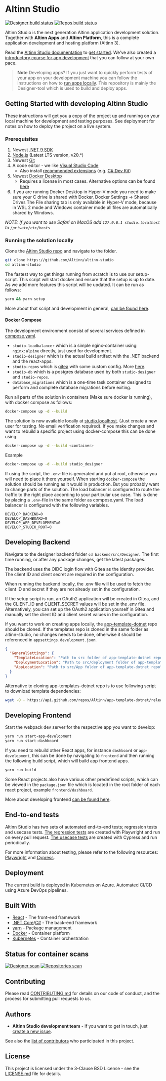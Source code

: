 # Altinn Studio

[![Designer build status](https://dev.azure.com/brreg/altinn-studio/_apis/build/status/altinn-studio/designer-master?label=studio/designer)](https://dev.azure.com/brreg/altinn-studio/_build/latest?definitionId=18)
[![Repos build status](https://dev.azure.com/brreg/altinn-studio/_apis/build/status/altinn-studio/repositories-master?label=studio/repos)](https://dev.azure.com/brreg/altinn-studio/_build/latest?definitionId=28)

Altinn Studio is the next generation Altinn application development solution. Together with **Altinn Apps** and
**Altinn Platform**, this is a complete application development and hosting platform (Altinn 3).

Read the [Altinn Studio documentation][1] to [get started][2].
We've also created a [introductory course for app development][3] that you can follow at your own pace.

> **Note** Developing apps?
> If you just want to quickly perform tests of your app on your development machine you can follow the instructions on
> how to [run apps locally][4]. This repository is mainly the Designer-tool which is used to build and
> deploy apps.

## Getting Started with developing Altinn Studio

These instructions will get you a copy of the project up and running on your local machine for development and testing purposes.
See deployment for notes on how to deploy the project on a live system.

### Prerequisites

1. Newest [.NET 9 SDK][5]
2. [Node.js][6] (Latest LTS version, v20.\*)
3. Newest [Git][7]
4. A code editor - we like [Visual Studio Code][8]
   - Also install [recommended extensions][9] (e.g. [C# Dev Kit][10])
5. Newest [Docker Desktop][11]
   - Requires a license in most cases. Alternative options can be found [here][12]
6. If you are running Docker Desktop in Hyper-V mode you need to make sure your C drive is shared with Docker, Docker
   Settings -> Shared Drives The File sharing tab is only available in Hyper-V mode, because in WSL 2 mode and Windows
   container mode all files are automatically shared by Windows.

_NOTE: If you want to use Safari on MacOS add `127.0.0.1 studio.localhost` to `/private/etc/hosts`_

### Running the solution locally

Clone the [Altinn Studio repo][13] and navigate to the folder.

```bash
git clone https://github.com/Altinn/altinn-studio
cd altinn-studio
```

The fastest way to get things running from scratch is to use our setup-script. This script will start docker and
ensure that the setup is up to date. As we add more features this script will be updated. It can be run as follows:

```bash
yarn && yarn setup
```

More about that script and development in general, [can be found here](development/README.md).

#### Docker Compose

The development environment consist of several services defined in [compose.yaml](compose.yaml).

- `studio-loadbalancer` which is a simple nginx-container using `nginx:alpine` directly, just used for development.
- `studio-designer` which is the actual build artifact with the .NET backend and the react-apps.
- `studio-repos` which is [gitea][14] with some custom config. More [here](gitea/README.md).
- `studio-db` which is a postgres database used by both `studio-designer` and `studio-repos`.
- `database_migrations` which is a one-time task container designed to perform and complete database migrations before exiting.

Run all parts of the solution in containers (Make sure docker is running), with docker compose as follows:

```bash
docker-compose up -d --build
```

The solution is now available locally at [studio.localhost][15]. (Just create a new user for testing. No email
verification required). If you make changes and want to rebuild a specific project using docker-compose this can be done using

```bash
docker-compose up -d --build <container>
```

Example

```bash
docker-compose up -d --build studio_designer
```

If using the script, the `.env`-file is generated and put at root, otherwise you will need to place it there yourself.
When starting `docker-compose` the solution should be running as it would in production. But you probably want to change
parts of the solution. The load balancer is configured to route the traffic to the right place according to your
particular use case. This is done by placing a `.env`-file in the same folder as compose.yaml. The load balancer
is configured with the following variables.

```dotenv
DEVELOP_BACKEND=0
DEVELOP_DASHBOARD=0
DEVELOP_APP_DEVELOPMENT=0
DEVELOP_STUDIO_ROOT=0
```

## Developing Backend

Navigate to the designer backend folder `cd backend/src/Designer`. The first time running, or after any package changes,
get the latest packages.

The backend uses the OIDC login flow with Gitea as the identity provider. The client ID and client secret are required in the configuration.

When running the backend locally, the .env file will be used to fetch the client ID and secret if they are not already set in the configuration.

If the setup script is run, an OAuth2 application will be created in Gitea, and the CLIENT_ID and CLIENT_SECRET values will be set in the .env file. Alternatively, you can set up the OAuth2 application yourself in Gitea and manually set the client ID and client secret values in the configuration.

If you want to work on creating apps locally, the [app-template-dotnet][16] repo
should be cloned. If the templates repo is cloned in the same folder as altinn-studio, no changes needs to be done,
otherwise it should be referenced in `appsettings.development.json`.

```json
{
  "GeneralSettings": {
    "TemplateLocation": "Path to src folder of app-template-dotnet repo",
    "DeploymentLocation": "Path to src/deployment folder of app-template-dotnet repo",
    "AppLocation": "Path to src/App folder of app-template-dotnet repo"
  }
}
```

Alternative to cloning app-templates-dotnet repo is to use following script to download template dependencies:

```sh
wget -O - https://api.github.com/repos/Altinn/app-template-dotnet/releases/latest | jq '.assets[]|select(.name | startswith("app-template-dotnet-") and endswith(".zip"))' | jq '.browser_download_url' | xargs wget -O apptemplate.zip && unzip apptemplate.zip && rm apptemplate.zip
```

## Developing Frontend

Start the webpack dev server for the respective app you want to develop:

```bash
yarn run start-app-development
yarn run start-dashboard
```

If you need to rebuild other React apps, for instance `dashboard` or `app-development`, this can be done by navigating
to `frontend` and then running the following build script, which will build app frontend apps.

```bash
yarn run build
```

Some React projects also have various other predefined scripts, which can be viewed in the `package.json` file
which is located in the root folder of each react project, example `frontend/dashboard`.

More about developing frontend [can be found here](frontend/README.md).

## End-to-end tests

Altinn Studio has two sets of automated end-to-end tests; regression tests and usecase tests. [The regression tests][17] are created with Playwright and run on every pull request. [The usecase tests][18] are created with Cypress and run periodically.

For more information about testing, please refer to the following resources: [Playwright](frontend/testing/playwright/README.md) and [Cypress](frontend/testing/cypress/README.md).

## Deployment

The current build is deployed in Kubernetes on Azure. Automated CI/CD using Azure DevOps pipelines.

## Built With

- [React][19] - The front-end framework
- [.NET Core][20]/[C#][21] - The back-end framework
- [yarn][22] - Package management
- [Docker][23] - Container platform
- [Kubernetes][24] - Container orchestration

## Status for container scans

[![Designer scan](https://github.com/altinn/altinn-studio/actions/workflows/designer-scan.yml/badge.svg)](https://github.com/Altinn/altinn-studio/actions/workflows/designer-scan.yml)
[![Repositories scan](https://github.com/altinn/altinn-studio/actions/workflows/repositories-scan.yml/badge.svg)](https://github.com/Altinn/altinn-studio/actions/workflows/repositories-scan.yml)

## Contributing

Please read [CONTRIBUTING.md](CONTRIBUTING.md) for details on our code of conduct, and the process for submitting pull requests to us.

## Authors

- **Altinn Studio development team** - If you want to get in touch, just [create a new issue][25].

See also the [list of contributors][26] who participated in this project.

## License

This project is licensed under the 3-Clause BSD License - see the [LICENSE.md](LICENSE.md) file for details.

[1]: https://docs.altinn.studio/
[2]: https://docs.altinn.studio/altinn-studio/getting-started/
[3]: https://docs.altinn.studio/altinn-studio/getting-started/app-dev-course/
[4]: https://github.com/Altinn/app-localtest
[5]: https://dotnet.microsoft.com/download/dotnet/9.0
[6]: https://nodejs.org
[7]: https://git-scm.com/downloads
[8]: https://code.visualstudio.com/Download
[9]: https://code.visualstudio.com/docs/editor/extension-gallery#_workspace-recommended-extensions
[10]: https://marketplace.visualstudio.com/items?itemName=ms-dotnettools.csdevkit
[11]: https://www.docker.com/products/docker-desktop
[12]: https://docs.altinn.studio/community/contributing/handbook/docker/without-docker-desktop/
[13]: https://github.com/Altinn/altinn-studio
[14]: https://gitea.io/
[15]: http://studio.localhost
[16]: https://github.com/Altinn/app-template-dotnet
[17]: https://github.com/Altinn/altinn-studio/tree/main/frontend/testing/playwright
[18]: https://github.com/Altinn/altinn-studio/tree/main/frontend/testing/cypress
[19]: https://reactjs.org/
[20]: https://docs.microsoft.com/en-us/dotnet/core/
[21]: https://docs.microsoft.com/en-us/dotnet/csharp/
[22]: https://yarnpkg.com/
[23]: https://www.docker.com/
[24]: https://kubernetes.io/
[25]: https://github.com/Altinn/altinn-studio/issues/new/choose
[26]: https://github.com/Altinn/altinn-studio/graphs/contributors
